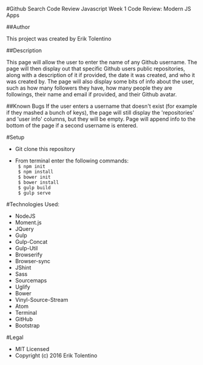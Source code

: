 #Github Search Code Review
Javascript Week 1 Code Review: Modern JS Apps

##Author

This project was created by Erik Tolentino

##Description

This page will allow the user to enter the name of any Github username. The page will then display out that specific Github users public repositories, along with a description of it if provided, the date it was created, and who it was created by. The page will also display some bits of info about the user, such as how many followers they have, how many people they are followings, their name and email if provided, and their Github avatar.

##Known Bugs
If the user enters a username that doesn't exist (for example if they mashed a bunch of keys), the page will still display the 'repositories' and 'user info' columns, but they will be empty. Page will append info to the bottom of the page if a second username is entered.

#Setup

* Git clone this repository

* From terminal enter the following commands:<br>
      ``` $ npm init``` <br>
      ``` $ npm install``` <br>
      ``` $ bower init``` <br>
      ``` $ bower install``` <br>
      ``` $ gulp build``` <br>
      ``` $ gulp serve``` <br>

#Technologies Used:

* NodeJS
* Moment.js
* JQuery
* Gulp
* Gulp-Concat
* Gulp-Util
* Browserify
* Browser-sync
* JShint
* Sass
* Sourcemaps
* Uglify
* Bower
* Vinyl-Source-Stream
* Atom
* Terminal
* GitHub
* Bootstrap

#Legal

* MIT Licensed
* Copyright (c) 2016 Erik Tolentino
